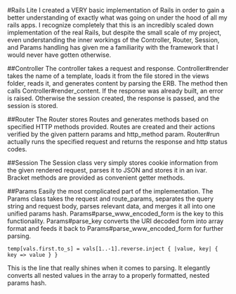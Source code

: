 #Rails Lite
I created a VERY basic implementation of Rails in order to gain a better understanding of exactly what was going on under the hood of all my rails apps. I recognize completely that this is an incredibly scaled down implementation of the real Rails, but despite the small scale of my project, even understanding the inner workings of the Controller, Router, Session, and Params handling has given me a familiarity with the framework that I would never have gotten otherwise.


##Controller
The controller takes a request and response. Controller#render takes the name of a template, loads it from the file stored in the views folder, reads it, and generates content by parsing the ERB. The method then calls Controller#render_content. If the response was already built, an error is raised. Otherwise the session created, the response is passed, and the session is stored.

##Router
The Router stores Routes and generates methods based on specified HTTP methods provided. Routes are created and their actions verified by the given pattern params and http_method param. Router#run actually runs the specified request and returns the response and http status codes.

##Session
The Session class very simply stores cookie information from the given rendered request, parses it to JSON and stores it in an ivar. Bracket methods are provided as convenient getter methods.

##Params
Easily the most complicated part of the implementation. The Params class takes the request and route_params, separates the query string and request body, parses relevant data, and merges it all into one unified params hash. Params#parse_www_encoded_form is the key to this functionality. Params#parse_key converts the URI decoded form into array format and feeds it back to Params#parse_www_encoded_form for further parsing.

```temp[vals.first.to_s] = vals[1..-1].reverse.inject { |value, key| { key => value } } ```

This is the line that really shines when it comes to parsing. It elegantly converts all nested values in the array to a properly formatted, nested params hash.
